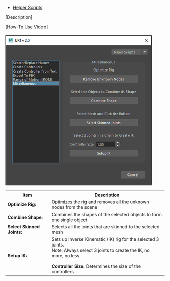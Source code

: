 * [Helper Scripts](helperScripts.md)

[Description] <br/>

[How-To Use Video] <br/>
<br/>
![Miscellaneous](./images/UI/Misc.png)
<br/>

<table>
  <tr>
    <th>Item</th>
    <th>Description</th>
  </tr>
  <tr>
    <td><b>Optimize Rig:</b></td>
    <td>Optimizes the rig and removes all the unknown nodes from the scene</td>
  </tr>
  <tr>
    <td><b>Combine Shape:<b></td>
    <td>Combines the shapes of the selected objects to form one single object</td>
  </tr>
  <tr>
    <td><b>Select Skinned Joints:<b></td>
    <td>Selects all the joints that are skinned to the selected mesh</td>
  </tr>
  <tr>
    <td><b>Setup IK:<b></td>
    <td>Sets up Inverse Kinematic (IK) rig for the selected 3 joints.<br/>
        Note: Always select 3 joints to create the IK, no more, no less.<br/><br/>
        <b>Controller Size:</b> Determines the size of the controllers
    </td>
  </tr>
</table>